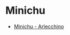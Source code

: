 # Minichu

* [Minichu - Arlecchino](https://www.reddit.com/r/CentralNudity/comments/171iepz/minichu_arlecchino/)